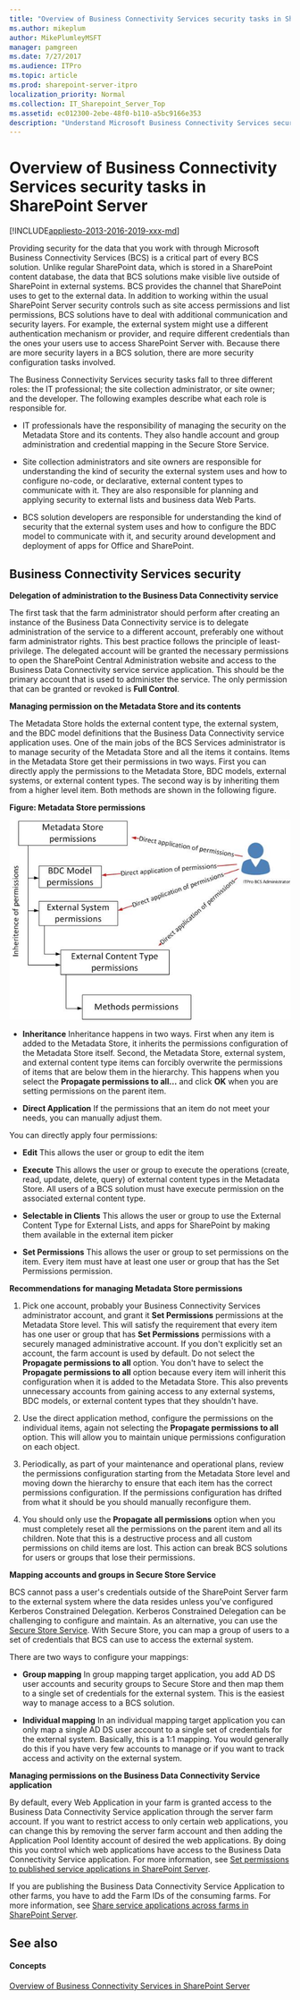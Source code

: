 ```yaml
---
title: "Overview of Business Connectivity Services security tasks in SharePoint Server"
ms.author: mikeplum
author: MikePlumleyMSFT
manager: pamgreen
ms.date: 7/27/2017
ms.audience: ITPro
ms.topic: article
ms.prod: sharepoint-server-itpro
localization_priority: Normal
ms.collection: IT_Sharepoint_Server_Top
ms.assetid: ec012300-2ebe-48f0-b110-a5bc9166e353
description: "Understand Microsoft Business Connectivity Services security in SharePoint Server."
---
```


# Overview of Business Connectivity Services security tasks in SharePoint Server

[!INCLUDE[appliesto-2013-2016-2019-xxx-md](../includes/appliesto-2013-2016-2019-xxx-md.md)]
  
Providing security for the data that you work with through Microsoft Business Connectivity Services (BCS) is a critical part of every BCS solution. Unlike regular SharePoint data, which is stored in a SharePoint content database, the data that BCS solutions make visible live outside of SharePoint in external systems. BCS provides the channel that SharePoint uses to get to the external data. In addition to working within the usual SharePoint Server security controls such as site access permissions and list permissions, BCS solutions have to deal with additional communication and security layers. For example, the external system might use a different authentication mechanism or provider, and require different credentials than the ones your users use to access SharePoint Server with. Because there are more security layers in a BCS solution, there are more security configuration tasks involved.
  
The Business Connectivity Services security tasks fall to three different roles: the IT professional; the site collection administrator, or site owner; and the developer. The following examples describe what each role is responsible for.
  
- IT professionals have the responsibility of managing the security on the Metadata Store and its contents. They also handle account and group administration and credential mapping in the Secure Store Service.
    
- Site collection administrators and site owners are responsible for understanding the kind of security the external system uses and how to configure no-code, or declarative, external content types to communicate with it. They are also responsible for planning and applying security to external lists and business data Web Parts.
    
- BCS solution developers are responsible for understanding the kind of security that the external system uses and how to configure the BDC model to communicate with it, and security around development and deployment of apps for Office and SharePoint.
    
## Business Connectivity Services security
<a name="section1"> </a>

 **Delegation of administration to the **Business Data Connectivity service****
  
The first task that the farm administrator should perform after creating an instance of the Business Data Connectivity service is to delegate administration of the service to a different account, preferably one without farm administrator rights. This best practice follows the principle of least-privilege. The delegated account will be granted the necessary permissions to open the SharePoint Central Administration website and access to the Business Data Connectivity service service application. This should be the primary account that is used to administer the service. The only permission that can be granted or revoked is **Full Control**.
  
 **Managing permission on the Metadata Store and its contents**
  
The Metadata Store holds the external content type, the external system, and the BDC model definitions that the Business Data Connectivity service application uses. One of the main jobs of the BCS Services administrator is to manage security of the Metadata Store and all the items it contains. Items in the Metadata Store get their permissions in two ways. First you can directly apply the permissions to the Metadata Store, BDC models, external systems, or external content types. The second way is by inheriting them from a higher level item. Both methods are shown in the following figure.
  
**Figure: Metadata Store permissions**

![Diagram of metadata store permissions](../media/MetadataStorePermissions.jpg)
  
- **Inheritance** Inheritance happens in two ways. First when any item is added to the Metadata Store, it inherits the permissions configuration of the Metadata Store itself. Second, the Metadata Store, external system, and external content type items can forcibly overwrite the permissions of items that are below them in the hierarchy. This happens when you select the **Propagate permissions to all…** and click **OK** when you are setting permissions on the parent item. 
    
- **Direct Application** If the permissions that an item do not meet your needs, you can manually adjust them. 
    
You can directly apply four permissions:
  
- **Edit** This allows the user or group to edit the item 
    
- **Execute** This allows the user or group to execute the operations (create, read, update, delete, query) of external content types in the Metadata Store. All users of a BCS solution must have execute permission on the associated external content type. 
    
- **Selectable in Clients** This allows the user or group to use the External Content Type for External Lists, and apps for SharePoint by making them available in the external item picker 
    
- **Set Permissions** This allows the user or group to set permissions on the item. Every item must have at least one user or group that has the Set Permissions permission. 
    
 **Recommendations for managing Metadata Store permissions**
  
1. Pick one account, probably your Business Connectivity Services administrator account, and grant it **Set Permissions** permissions at the Metadata Store level. This will satisfy the requirement that every item has one user or group that has **Set Permissions** permissions with a securely managed administrative account. If you don't explicitly set an account, the farm account is used by default. Do not select the **Propagate permissions to all** option. You don't have to select the **Propagate permissions to all** option because every item will inherit this configuration when it is added to the Metadata Store. This also prevents unnecessary accounts from gaining access to any external systems, BDC models, or external content types that they shouldn't have. 
    
2. Use the direct application method, configure the permissions on the individual items, again not selecting the **Propagate permissions to all** option. This will allow you to maintain unique permissions configuration on each object. 
    
3. Periodically, as part of your maintenance and operational plans, review the permissions configuration starting from the Metadata Store level and moving down the hierarchy to ensure that each item has the correct permissions configuration. If the permissions configuration has drifted from what it should be you should manually reconfigure them.
    
4. You should only use the **Propagate all permissions** option when you must completely reset all the permissions on the parent item and all its children. Note that this is a destructive process and all custom permissions on child items are lost. This action can break BCS solutions for users or groups that lose their permissions. 
    
 **Mapping accounts and groups in Secure Store Service**
  
BCS cannot pass a user's credentials outside of the SharePoint Server farm to the external system where the data resides unless you've configured Kerberos Constrained Delegation. Kerberos Constrained Delegation can be challenging to configure and maintain. As an alternative, you can use the [Secure Store Service](http://technet.microsoft.com/library/e1196de0-1eb9-4c50-aeca-93e0eba7be0d%28Office.14%29.aspx). With Secure Store, you can map a group of users to a set of credentials that BCS can use to access the external system.
  
There are two ways to configure your mappings:
  
- **Group mapping** In group mapping target application, you add AD DS user accounts and security groups to Secure Store and then map them to a single set of credentials for the external system. This is the easiest way to manage access to a BCS solution. 
    
- **Individual mapping** In an individual mapping target application you can only map a single AD DS user account to a single set of credentials for the external system. Basically, this is a 1:1 mapping. You would generally do this if you have very few accounts to manage or if you want to track access and activity on the external system. 
    
 **Managing permissions on the Business Data Connectivity Service application**
  
By default, every Web Application in your farm is granted access to the Business Data Connectivity Service application through the server farm account. If you want to restrict access to only certain web applications, you can change this by removing the server farm account and then adding the Application Pool Identity account of desired the web applications. By doing this you control which web applications have access to the Business Data Connectivity Service application. For more information, see [Set permissions to published service applications in SharePoint Server](set-permission-to-a-published-service-application.md).
  
If you are publishing the Business Data Connectivity Service Application to other farms, you have to add the Farm IDs of the consuming farms. For more information, see [Share service applications across farms in SharePoint Server](share-service-applications-across-farms.md).
  
## See also
<a name="section1"> </a>

#### Concepts

[Overview of Business Connectivity Services in SharePoint Server](business-connectivity-services-overview.md)

